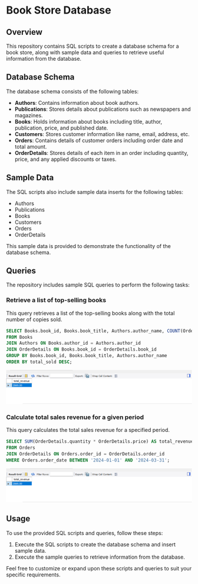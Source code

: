 # Book Store Database

## Overview
This repository contains SQL scripts to create a database schema for a book store, along with sample data and queries to retrieve useful information from the database.

## Database Schema
The database schema consists of the following tables:

- **Authors**: Contains information about book authors.
- **Publications**: Stores details about publications such as newspapers and magazines.
- **Books**: Holds information about books including title, author, publication, price, and published date.
- **Customers**: Stores customer information like name, email, address, etc.
- **Orders**: Contains details of customer orders including order date and total amount.
- **OrderDetails**: Stores details of each item in an order including quantity, price, and any applied discounts or taxes.

## Sample Data
The SQL scripts also include sample data inserts for the following tables:
- Authors
- Publications
- Books
- Customers
- Orders
- OrderDetails

This sample data is provided to demonstrate the functionality of the database schema.

## Queries
The repository includes sample SQL queries to perform the following tasks:

### Retrieve a list of top-selling books
This query retrieves a list of the top-selling books along with the total number of copies sold.

```sql
SELECT Books.book_id, Books.book_title, Authors.author_name, COUNT(OrderDetails.book_id) AS total_sold
FROM Books
JOIN Authors ON Books.author_id = Authors.author_id
JOIN OrderDetails ON Books.book_id = OrderDetails.book_id
GROUP BY Books.book_id, Books.book_title, Authors.author_name
ORDER BY total_sold DESC;
```
![Book Store](https://github.com/KartikDevarde2601/book_store/blob/main/result%202.png "Result")


### Calculate total sales revenue for a given period
This query calculates the total sales revenue for a specified period.

```sql
SELECT SUM(OrderDetails.quantity * OrderDetails.price) AS total_revenue
FROM Orders
JOIN OrderDetails ON Orders.order_id = OrderDetails.order_id
WHERE Orders.order_date BETWEEN '2024-01-01' AND '2024-03-31';
```
![Book Store](https://github.com/KartikDevarde2601/book_store/blob/main/result%202.png "Result")
## Usage
To use the provided SQL scripts and queries, follow these steps:
1. Execute the SQL scripts to create the database schema and insert sample data.
2. Execute the sample queries to retrieve information from the database.

Feel free to customize or expand upon these scripts and queries to suit your specific requirements.


 
